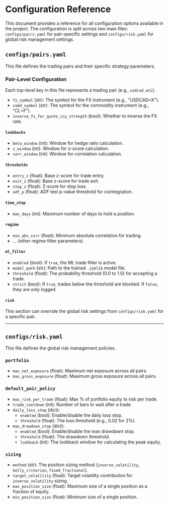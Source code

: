 # Configuration Reference

This document provides a reference for all configuration options available in the project. The configuration is split across two main files: `configs/pairs.yaml` for pair-specific settings and `configs/risk.yaml` for global risk management settings.

## `configs/pairs.yaml`

This file defines the trading pairs and their specific strategy parameters.

### Pair-Level Configuration

Each top-level key in this file represents a trading pair (e.g., `usdcad_wti`).

-   `fx_symbol` (str): The symbol for the FX instrument (e.g., "USDCAD=X").
-   `comd_symbol` (str): The symbol for the commodity instrument (e.g., "CL=F").
-   `inverse_fx_for_quote_ccy_strength` (bool): Whether to inverse the FX rate.

#### `lookbacks`

-   `beta_window` (int): Window for hedge ratio calculation.
-   `z_window` (int): Window for z-score calculation.
-   `corr_window` (int): Window for correlation calculation.

#### `thresholds`

-   `entry_z` (float): Base z-score for trade entry.
-   `exit_z` (float): Base z-score for trade exit.
-   `stop_z` (float): Z-score for stop loss.
-   `adf_p` (float): ADF test p-value threshold for cointegration.

#### `time_stop`

-   `max_days` (int): Maximum number of days to hold a position.

#### `regime`

-   `min_abs_corr` (float): Minimum absolute correlation for trading.
-   ... (other regime filter parameters)

#### `ml_filter`

-   `enabled` (bool): If `true`, the ML trade filter is active.
-   `model_path` (str): Path to the trained `.joblib` model file.
-   `threshold` (float): The probability threshold (0.0 to 1.0) for accepting a trade.
-   `strict` (bool): If `true`, trades below the threshold are blocked. If `false`, they are only logged.

#### `risk`

This section can override the global risk settings from `configs/risk.yaml` for a specific pair.

---

## `configs/risk.yaml`

This file defines the global risk management policies.

### `portfolio`

-   `max_net_exposure` (float): Maximum net exposure across all pairs.
-   `max_gross_exposure` (float): Maximum gross exposure across all pairs.

### `default_pair_policy`

-   `max_risk_per_trade` (float): Max % of portfolio equity to risk per trade.
-   `trade_cooldown` (int): Number of bars to wait after a trade.
-   `daily_loss_stop` (dict):
    -   `enabled` (bool): Enable/disable the daily loss stop.
    -   `threshold` (float): The loss threshold (e.g., 0.02 for 2%).
-   `max_drawdown_stop` (dict):
    -   `enabled` (bool): Enable/disable the max drawdown stop.
    -   `threshold` (float): The drawdown threshold.
    -   `lookback` (int): The lookback window for calculating the peak equity.

### `sizing`

-   `method` (str): The position sizing method (`inverse_volatility`, `kelly_criterion`, `fixed_fractional`).
-   `target_volatility` (float): Target volatility contribution for `inverse_volatility` sizing.
-   `max_position_size` (float): Maximum size of a single position as a fraction of equity.
-   `min_position_size` (float): Minimum size of a single position.
